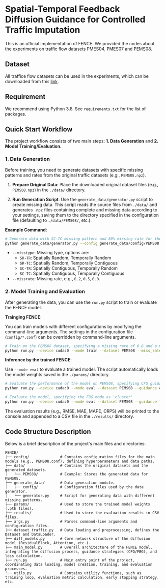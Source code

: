 # Spatial-Temporal Feedback Diffusion Guidance for Controlled Traffic Imputation

This is an official implementation of FENCE. We provided the codes about the experiments on traffic flow datasets PMES04, PMES07 and PEMS08.

## Dataset

All traffice flow datasets can be used in the experiments, which can be downloaded from this [link](https://github.com/guoshnBJTU/ASTGNN/tree/main/data).

## Requirement

We recommend using Python 3.8. See `requirements.txt` for the list of packages.

## Quick Start Workflow

The project workflow consists of two main steps: **1. Data Generation** and **2. Model Training/Evaluation**.

### 1. Data Generation

Before training, you need to generate datasets with specific missing patterns and rates from the original traffic datasets (e.g., `PEMS08.npz`).

1.  **Prepare Original Data**: Place the downloaded original dataset files (e.g., `PEMS08.npz`) in the `./data/` directory.

2.  **Run Generation Script**: Use the `generate_data/generator.py` script to create missing data. This script reads the source files from `./data/` and generates `.npz` files containing complete and missing data according to your settings, saving them to the directory specified in the configuration file (defaulting to `./data/PEMS08/`, etc.).

**Example Command**:
```bash
# Generate data with SC-TC missing pattern and 80% missing rate for the PEMS08 dataset
python generate_data/generator.py --config generate_data/config/PEMS08.conf --misstype SC-TC --missrate 0.8
```

-   `--misstype`: Missing type, options are:
    -   `SR-TR`: Spatially Random, Temporally Random
    -   `SR-TC`: Spatially Random, Temporally Contiguous
    -   `SC-TR`: Spatially Contiguous, Temporally Random
    -   `SC-TC`: Spatially Contiguous, Temporally Contiguous
-   `--missrate`: Missing rate, e.g., `0.2`, `0.5`, `0.8`.

### 2. Model Training and Evaluation

After generating the data, you can use the `run.py` script to train or evaluate the FENCE model.

**Trainging FENCE**:

You can train models with different configurations by modifying the command-line arguments. The settings in the configuration file (`config/*.conf`) can be overridden by command-line arguments.

```bash
# Train on the PEMS08 dataset, specifying a missing rate of 0.8 and a missing type of SC-TC
python run.py --device cuda:0 --mode train --dataset PEMS08 --miss_rate 0.8 --miss_type SC-TC
```

**Inference by the trained FENCE**:

Use `--mode eval` to evaluate a trained model. The script automatically loads the model weights saved in the `./params/` directory.

```bash
# Evaluate the performance of the model on PEMS08, specifying CFG guidance with a scale of 2.5
python run.py --device cuda:0 --mode eval --dataset PEMS08 --guidance cfg --cfg_scale 2.5

# Evaluate the model, specifying the FBG mode as 'cluster'
python run.py --device cuda:0 --mode eval --dataset PEMS08 --guidance fbg --fbg_mode cluster
```

The evaluation results (e.g., RMSE, MAE, MAPE, CRPS) will be printed to the console and appended to a CSV file in the `./results/` directory.

## Code Structure Description

Below is a brief description of the project's main files and directories:

```
FENCE/
├── config/              # Contains configuration files for the main models (e.g., PEMS08.conf), defining hyperparameters and data paths.
├── data/                # Contains the original datasets and the generated datasets.
│   └── PEMS08/          # Example: Stores the generated data for PEMS08.
├── generate_data/       # Data generation module.
│   ├── config/          # Configuration files used by the data generator.
│   └── generator.py     # Script for generating data with different missing patterns.
├── params/              # Used to store the trained model weights (.pth files).
├── results/             # Used to store the evaluation results in CSV files.
├── args.py              # Parses command-line arguments and configuration files.
├── dataset_traffic.py   # Data loading and preprocessing, defines the Dataset and DataLoader.
├── diff_models.py       # Core network structure of the diffusion model (ResidualBlock, Attention, etc.).
├── main_model.py        # Overall architecture of the FENCE model, integrating the diffusion process, guidance strategies (CFG/FBG), and loss calculation.
├── run.py               # Main entry point of the project, coordinating data loading, model creation, training, and evaluation processes.
└── utils.py             # Contains utility functions, such as training loop, evaluation metric calculation, early stopping strategy, etc.
```

